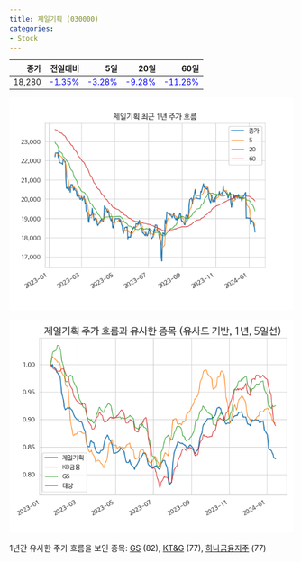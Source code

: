 ```yaml
---
title: 제일기획 (030000)
categories:
- Stock
---
```


|종가|전일대비|5일|20일|60일|
|---:|-------:|--:|---:|---:|
|18,280|<span style="color: blue">-1.35%</span>|<span style="color: blue">-3.28%</span>|<span style="color: blue">-9.28%</span>|<span style="color: blue">-11.26%</span>|


<!-- more -->

![030000](/assets/images/stock/030000.png)

![030000](/assets/images/stock/030000_sim.png)

1년간 유사한 주가 흐름을 보인 종목:
[GS](/stock/078930/) (82),
[KT&G](/stock/033780/) (77),
[하나금융지주](/stock/086790/) (77)